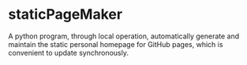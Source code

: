 # staticPageMaker
A python program, through local operation, automatically generate and maintain the static personal homepage for GitHub pages, which is convenient to update synchronously.
